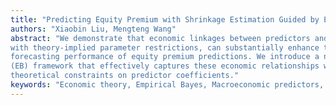 ```yaml
---
title: "Predicting Equity Premium with Shrinkage Estimation Guided by Economic Theory"
authors: "Xiaobin Liu, Mengteng Wang"
abstract: "We demonstrate that economic linkages between predictors and real economy, along
with theory-implied parameter restrictions, can substantially enhance the out-of-sample
forecasting performance of equity premium predictions. We introduce a novel empirical Bayes
(EB) framework that effectively captures these economic relationships while accommodating
theoretical constraints on predictor coefficients."
keywords: "Economic theory, Empirical Bayes, Macroeconomic predictors, Aggregate market excessive return"
---
```


